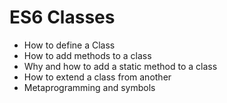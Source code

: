 # ES6 Classes
  - How to define a Class
  - How to add methods to a class
  - Why and how to add a static method to a class
  - How to extend a class from another
  - Metaprogramming and symbols
